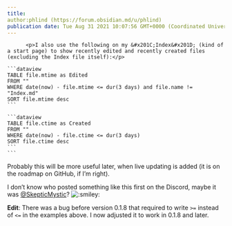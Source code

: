 ```yaml
---
title:
author:phlind (https://forum.obsidian.md/u/phlind)
publication date: Tue Aug 31 2021 10:07:56 GMT+0000 (Coordinated Universal Time)
---
```


 
          <p>I also use the following on my &#x201C;Index&#x201D; (kind of a start page) to show recently edited and recently created files (excluding the Index file itself):</p>
<pre><code>```dataview
TABLE file.mtime as Edited
FROM &quot;&quot;
WHERE date(now) - file.mtime &lt;= dur(3 days) and file.name != &quot;Index.md&quot;
SORT file.mtime desc
```

```dataview
TABLE file.ctime as Created
FROM &quot;&quot;
WHERE date(now) - file.ctime &lt;= dur(3 days)
SORT file.ctime desc
```
```
</code></pre>
<p>Probably this will be more useful later, when live updating is added (it is on the roadmap on GitHub, if I&#x2019;m right).</p>
<p>I don&#x2019;t know who posted something like this first on the Discord, maybe it was <a class="mention" href="/u/skepticmystic">@SkepticMystic</a>? <img src="https://forum.obsidian.md/images/emoji/apple/smiley.png?v=9" title=":smiley:" class="emoji" alt=":smiley:"></p>
<p><strong>Edit</strong>: There was a bug before version 0.1.8 that required to write <code>&gt;=</code> instead of <code>&lt;=</code> in the examples above. I now adjusted it to work in 0.1.8 and later.</p>
        